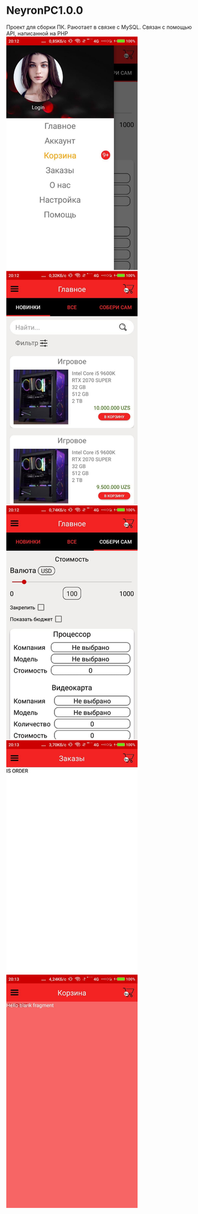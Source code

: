 # NeyronPC1.0.0
Проект для сборки ПК. Раюотает в связке с MySQL. Связан с помощью API, написанной на PHP <br>
<img src="https://github.com/NirvanaEx/NeyronPC1.0.0/blob/main/images/1.jpg" width="350" /><br>
<img src="https://github.com/NirvanaEx/NeyronPC1.0.0/blob/main/images/2.jpg" width="350" /><br>
<img src="https://github.com/NirvanaEx/NeyronPC1.0.0/blob/main/images/3.jpg" width="350" /><br>
<img src="https://github.com/NirvanaEx/NeyronPC1.0.0/blob/main/images/4.jpg" width="350" /><br>
<img src="https://github.com/NirvanaEx/NeyronPC1.0.0/blob/main/images/5.jpg" width="350" /><br>
